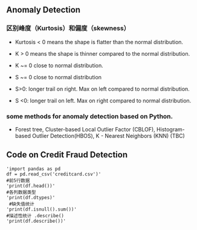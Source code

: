 ## Anomaly Detection

### 区别峰度（Kurtosis）和偏度（skewness）
- Kurtosis  < 0 means the shape is flatter than the normal distribution.
- K > 0 means the shape is thinner compared to the normal distribution.
- K ~= 0 close to normal distribution.

- S ~= 0 close to normal distribution
- S>0: longer trail on right. Max on left compared to normal distribution.
- S <0: longer trail on left. Max on right compared to normal distribution.

### some methods for anomaly detection based on Python.
 - Forest tree, Cluster-based Local Outlier Factor (CBLOF), Histogram-based Outlier Detection(HBOS), K - Nearest Neighbors (KNN) (TBC)



## Code on Credit Fraud Detection
    'import pandas as pd 
    df = pd.read_csv('creditcard.csv')'
    #前5行数据
    'print(df.head())'
    #各列数据类型
    'print(df.dtypes)'
     #缺失值统计
    'print(df.isnull().sum())'
    #描述性统计 .describe()
    'print(df.describe())'
